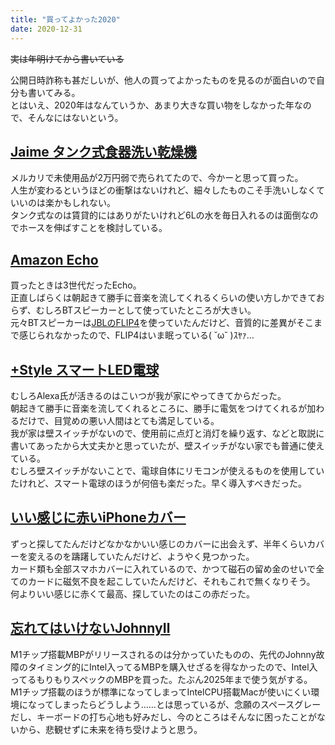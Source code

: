 ```yaml
---
title: "買ってよかった2020"
date: 2020-12-31
---
```


~~実は年明けてから書いている~~  

公開日時詐称も甚だしいが、他人の買ってよかったものを見るのが面白いので自分も書いてみる。  
とはいえ、2020年はなんていうか、あまり大きな買い物をしなかった年なので、そんなにはないという。  

## [Jaime タンク式食器洗い乾燥機](https://amzn.to/3hCviKA)
メルカリで未使用品が2万円弱で売られてたので、今かーと思って買った。  
人生が変わるというほどの衝撃はないけれど、細々したものこそ手洗いしなくていいのは楽かもしれない。  
タンク式なのは賃貸的にはありがたいけれど6Lの水を毎日入れるのは面倒なのでホースを伸ばすことを検討している。  

## [Amazon Echo](https://amzn.to/38NAzv2)
買ったときは3世代だったEcho。  
正直しばらくは朝起きて勝手に音楽を流してくれるくらいの使い方しかできておらず、むしろBTスピーカーとして使っていたところが大きい。  
元々BTスピーカーは[JBLのFLIP4](https://amzn.to/3865y6t)を使っていたんだけど、音質的に差異がそこまで感じられなかったので、FLIP4はいま眠っている( ˘ω˘ )ｽﾔｧ…

## [+Style スマートLED電球](https://amzn.to/3hBUdhn)
むしろAlexa氏が活きるのはこいつが我が家にやってきてからだった。  
朝起きて勝手に音楽を流してくれるところに、勝手に電気をつけてくれるが加わるだけで、目覚めの悪い人間はとても満足している。  
我が家は壁スイッチがないので、使用前に点灯と消灯を繰り返す、などと取説に書いてあったから大丈夫かと思っていたが、壁スイッチがない家でも普通に使えている。  
むしろ壁スイッチがないことで、電球自体にリモコンが使えるものを使用していたけれど、スマート電球のほうが何倍も楽だった。早く導入すべきだった。  

## [いい感じに赤いiPhoneカバー](https://amzn.to/350HQ9R)
ずっと探してたんだけどなかなかいい感じのカバーに出会えず、半年くらいカバーを変えるのを躊躇していたんだけど、ようやく見つかった。  
カード類も全部スマホカバーに入れているので、かつて磁石の留め金のせいで全てのカードに磁気不良を起こしていたんだけど、それもこれで無くなりそう。  
何よりいい感じに赤くて最高、探していたのはこの赤だった。  

## [忘れてはいけないJohnnyⅡ](https://www.apple.com/jp/macbook-pro/)
M1チップ搭載MBPがリリースされるのは分かっていたものの、先代のJohnny故障のタイミング的にIntel入ってるMBPを購入せざるを得なかったので、Intel入ってるもりもりスペックのMBPを買った。たぶん2025年まで使う気がする。  
M1チップ搭載のほうが標準になってしまってIntelCPU搭載Macが使いにくい環境になってしまったらどうしよう……とは思っているが、念願のスペースグレーだし、キーボードの打ち心地も好みだし、今のところはそんなに困ったことがないから、悲観せずに未来を待ち受けようと思う。  
